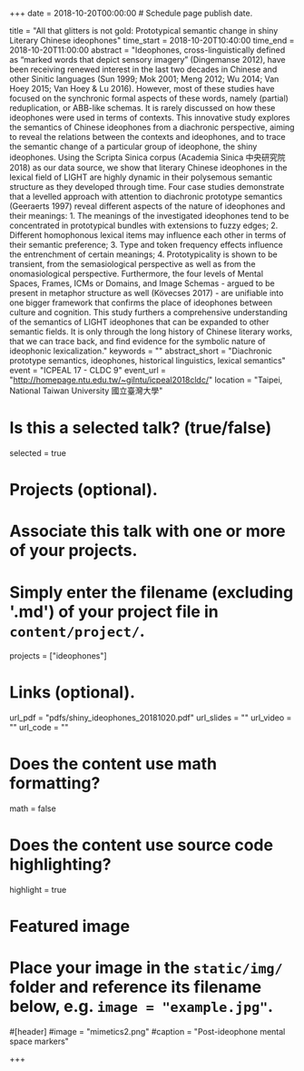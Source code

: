 +++
date = 2018-10-20T00:00:00  # Schedule page publish date.

title = "All that glitters is not gold: Prototypical semantic change in shiny Literary Chinese ideophones"
time_start = 2018-10-20T10:40:00
time_end = 2018-10-20T11:00:00
abstract = "Ideophones, cross-linguistically defined as “marked words that depict sensory imagery” (Dingemanse 2012), have been receiving renewed interest in the last two decades in Chinese and other Sinitic languages (Sun 1999; Mok 2001; Meng 2012; Wu 2014; Van Hoey 2015; Van Hoey & Lu 2016). However, most of these studies have focused on the synchronic formal aspects of these words, namely (partial) reduplication, or ABB-like schemas. It is rarely discussed on how these ideophones were used in terms of contexts. This innovative study explores the semantics of Chinese ideophones from a diachronic perspective, aiming to reveal the relations between the contexts and ideophones, and to trace the semantic change of a particular group of ideophone, the shiny ideophones. Using the Scripta Sinica corpus (Academia Sinica 中央研究院 2018) as our data source, we show that literary Chinese ideophones in the lexical field of LIGHT are highly dynamic in their polysemous semantic structure as they developed through time. Four case studies demonstrate that a levelled approach with attention to diachronic prototype semantics (Geeraerts 1997) reveal different aspects of the nature of ideophones and their meanings: 1.	The meanings of the investigated ideophones tend to be concentrated in prototypical bundles with extensions to fuzzy edges; 2.	Different homophonous lexical items may influence each other in terms of their semantic preference; 3.	Type and token frequency effects influence the entrenchment of certain meanings; 4.	Prototypicality is shown to be transient, from the semasiological perspective as well as from the onomasiological perspective. Furthermore, the four levels of Mental Spaces, Frames, ICMs or Domains, and Image Schemas - argued to be present in metaphor structure as well (Kövecses 2017) - are unifiable into one bigger framework that confirms the place of ideophones between culture and cognition. This study furthers a comprehensive understanding of the semantics of LIGHT ideophones that can be expanded to other semantic fields. It is only through the long history of Chinese literary works, that we can trace back, and find evidence for the symbolic nature of ideophonic lexicalization."
keywords = ""
abstract_short = "Diachronic prototype semantics, ideophones, historical linguistics, lexical semantics"
event = "ICPEAL 17 - CLDC 9"
event_url = "http://homepage.ntu.edu.tw/~gilntu/icpeal2018cldc/"
location = "Taipei, National Taiwan University 國立臺灣大學"

# Is this a selected talk? (true/false)
selected = true

# Projects (optional).
#   Associate this talk with one or more of your projects.
#   Simply enter the filename (excluding '.md') of your project file in `content/project/`.
projects = ["ideophones"]

# Links (optional).
url_pdf = "pdfs/shiny_ideophones_20181020.pdf"
url_slides = ""
url_video = ""
url_code = ""

# Does the content use math formatting?
math = false

# Does the content use source code highlighting?
highlight = true

# Featured image
# Place your image in the `static/img/` folder and reference its filename below, e.g. `image = "example.jpg"`.
#[header]
#image = "mimetics2.png"
#caption = "Post-ideophone mental space markers"

+++


